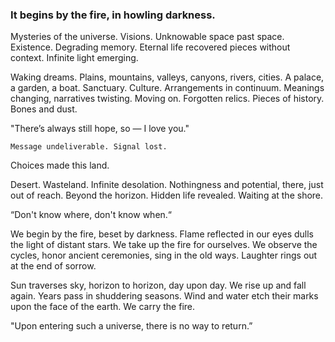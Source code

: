 ### It begins by the fire, in howling darkness.

Mysteries of the universe. Visions. Unknowable space past space. Existence. Degrading memory. Eternal life recovered pieces without context. Infinite light emerging. 

Waking dreams. Plains, mountains, valleys, canyons, rivers, cities. A palace, a garden, a boat. Sanctuary. Culture. Arrangements in continuum. Meanings changing, narratives twisting. Moving on. Forgotten relics. Pieces of history. Bones and dust. 

"There’s always still hope, so — I love you."

`Message undeliverable. Signal lost.`

Choices made this land.

Desert. Wasteland. Infinite desolation. Nothingness and potential, there, just out of reach. Beyond the horizon. Hidden life revealed. Waiting at the shore.

“Don't know where, don't know when.“

We begin by the fire, beset by darkness. Flame reflected in our eyes dulls the light of distant stars. We take up the fire for ourselves. We observe the cycles, honor ancient ceremonies, sing in the old ways. Laughter rings out at the end of sorrow.

Sun traverses sky, horizon to horizon, day upon day. We rise up and fall again. Years pass in shuddering seasons. Wind and water etch their marks upon the face of the earth. We carry the fire.

"Upon entering such a universe, there is no way to return.”